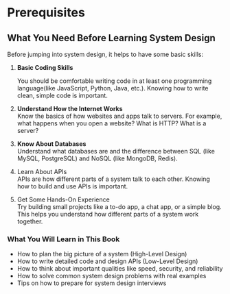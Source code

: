 # Prerequisites

## What You Need Before Learning System Design <a href="#what-you-need-before-learning-system-design" id="what-you-need-before-learning-system-design"></a>

Before jumping into system design, it helps to have some basic skills:

1.  **Basic Coding Skills**

    You should be comfortable writing code in at least one programming language(like JavaScript, Python, Java, etc.). Knowing how to write clean, simple code is important.
2. **Understand How the Internet Works**\
   Know the basics of how websites and apps talk to servers. For example, what happens when you open a website? What is HTTP? What is a server?
3. **Know About Databases**\
   Understand what databases are and the difference between SQL (like MySQL, PostgreSQL) and NoSQL (like MongoDB, Redis).
4. Learn About APIs\
   APIs are how different parts of a system talk to each other. Knowing how to build and use APIs is important.
5. Get Some Hands-On Experience\
   Try building small projects like a to-do app, a chat app, or a simple blog. This helps you understand how different parts of a system work together.

### What You Will Learn in This Book <a href="#what-you-will-learn-in-this-book" id="what-you-will-learn-in-this-book"></a>

* How to plan the big picture of a system (High-Level Design)
* How to write detailed code and design APIs (Low-Level Design)
* How to think about important qualities like speed, security, and reliability
* How to solve common system design problems with real examples
* Tips on how to prepare for system design interviews

